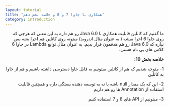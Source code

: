 ```yaml
---
layout: tutorial
title: "همکاری با جاوا 7 و 8 و خلاصه بخش دهم"
category: introduction
---
```



<div dir="rtl" markdown="1">



ما گفتیم که کاتلین قابلیت همکاری با Java 6.0 رو هم داره به این معنی که هرچی که روی جاوا 6 اجرا میشه ( به عنوان مثال اندروید) میتونه روی کاتلین هم اجرا بشه پس نیازه که Java 6.0 رو هم هدفمون قرار بدیم. به عنوان مثال توابع Lambda در جاوا 6 کلاس های بی نام هستن.


**خلاصه بخش 10:**

1-	متوجه شدیم که هم از کاتلین میتونیم به فایل جاوا دسترسی داشته باشیم و هم از جاوا به کاتلین

2-	این که یک مقدار null باشه یا نه به توسعه دهنده بستگی داره و همچنین قابلیت استفاده از Annotation ها رو هم داریم

3-	میتونیم از API های 8 و 7 استفاده کنیم

